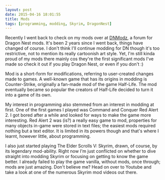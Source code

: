 ```yaml
---
layout: post
date: 2015-04-16 18:01:55
title: Mods
tags: [programming, modding, Skyrim, DragonNest]
---
```

Recently I went back to check on my mods over at [DNModz](www.dnmodz.com), a forum for Dragon Nest mods. It's been 2 years since I went back, things have changed of course. I don't think I'll continue modding for DN though it's too restrictive, not to mention its really cartoonish art style. Yet, I'm still kinda proud of my mods there mainly cos they're the first significant mods I've made so check it out if you play Dragon Nest, or even if you don't :)

Mod is a short-form for modifications, referring to user-created changes made to games. A well-known game that has its origins in modding is Counter-Strike, originally a fan-made mod of the game Half-Life. The mod eventually became so popular the creators of Half-Life decided to turn it into a game of its own.

My interest in programming also stemmed from an interest in modding at first. One of the first games I played was Command and Conquer Red Alert 2. I got bored after a while and looked for ways to make the game more interesting. Red Alert 2 was (is?) a really easy game to mod, properties for many objects in-game were stored in text files; the easiest mods required nothing but a text editor. It is limited in its powers though and that's where I learnt, however little, about programming.

I also just started playing The Elder Scrolls V: Skyrim, drawn, of course, by its legendary mod-ability. Right now I'm just conflicted on whether to dive straight into modding Skyrim or focusing on getting to know the game better. I already failed to play the game vanilla, without mods, once through; mods are just amazing. Don't believe me? Head on over to Youtube and take a look at one of the numerous Skyrim mod videos out there.